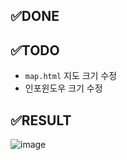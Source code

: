 ## :white_check_mark:DONE

## :white_check_mark:TODO
- `map.html` 지도 크기 수정
- 인포윈도우 크기 수정

## :white_check_mark:RESULT
![image](https://github.com/LikeLion-team10/Mat-ZIP/assets/111184269/ace76369-7cd2-405b-8643-2c86735e53d5)
